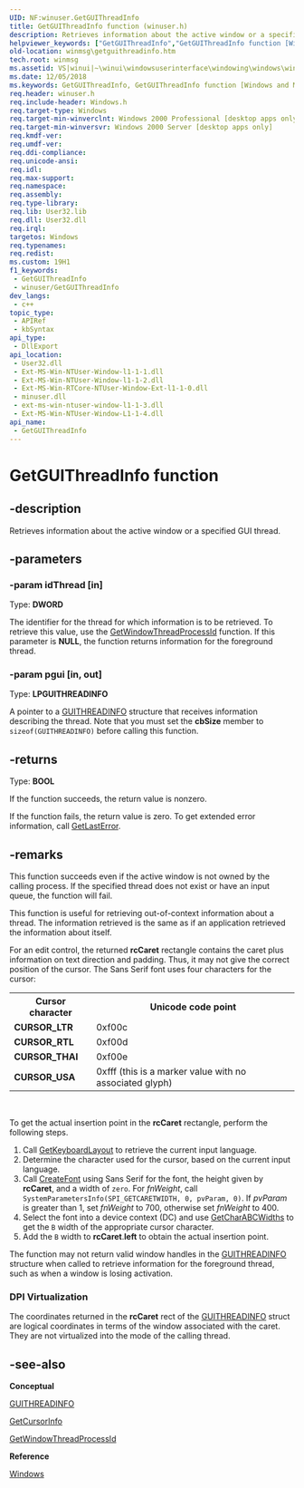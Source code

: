 ```yaml
---
UID: NF:winuser.GetGUIThreadInfo
title: GetGUIThreadInfo function (winuser.h)
description: Retrieves information about the active window or a specified GUI thread.
helpviewer_keywords: ["GetGUIThreadInfo","GetGUIThreadInfo function [Windows and Messages]","_win32_GetGUIThreadInfo","_win32_getguithreadinfo_cpp","winmsg.getguithreadinfo","winui._win32_getguithreadinfo","winuser/GetGUIThreadInfo"]
old-location: winmsg\getguithreadinfo.htm
tech.root: winmsg
ms.assetid: VS|winui|~\winui\windowsuserinterface\windowing\windows\windowreference\windowfunctions\getguithreadinfo.htm
ms.date: 12/05/2018
ms.keywords: GetGUIThreadInfo, GetGUIThreadInfo function [Windows and Messages], _win32_GetGUIThreadInfo, _win32_getguithreadinfo_cpp, winmsg.getguithreadinfo, winui._win32_getguithreadinfo, winuser/GetGUIThreadInfo
req.header: winuser.h
req.include-header: Windows.h
req.target-type: Windows
req.target-min-winverclnt: Windows 2000 Professional [desktop apps only]
req.target-min-winversvr: Windows 2000 Server [desktop apps only]
req.kmdf-ver: 
req.umdf-ver: 
req.ddi-compliance: 
req.unicode-ansi: 
req.idl: 
req.max-support: 
req.namespace: 
req.assembly: 
req.type-library: 
req.lib: User32.lib
req.dll: User32.dll
req.irql: 
targetos: Windows
req.typenames: 
req.redist: 
ms.custom: 19H1
f1_keywords:
 - GetGUIThreadInfo
 - winuser/GetGUIThreadInfo
dev_langs:
 - c++
topic_type:
 - APIRef
 - kbSyntax
api_type:
 - DllExport
api_location:
 - User32.dll
 - Ext-MS-Win-NTUser-Window-l1-1-1.dll
 - Ext-MS-Win-NTUser-Window-l1-1-2.dll
 - Ext-MS-Win-RTCore-NTUser-Window-Ext-l1-1-0.dll
 - minuser.dll
 - ext-ms-win-ntuser-window-l1-1-3.dll
 - Ext-MS-Win-NTUser-Window-L1-1-4.dll
api_name:
 - GetGUIThreadInfo
---
```


# GetGUIThreadInfo function


## -description

Retrieves information about the active window or a specified GUI thread.

## -parameters

### -param idThread [in]

Type: <b>DWORD</b>

The identifier for the thread for which information is to be retrieved. To retrieve this value, use the <a href="https://docs.microsoft.com/windows/desktop/api/winuser/nf-winuser-getwindowthreadprocessid">GetWindowThreadProcessId</a> function. If this parameter is <b>NULL</b>, the function returns information for the foreground thread.

### -param pgui [in, out]

Type: <b>LPGUITHREADINFO</b>

A pointer to a <a href="https://docs.microsoft.com/windows/desktop/api/winuser/ns-winuser-guithreadinfo">GUITHREADINFO</a> structure that receives information describing the thread. Note that you must set the <b>cbSize</b> member to <code>sizeof(GUITHREADINFO)</code> before calling this function.

## -returns

Type: <b>BOOL</b>

If the function succeeds, the return value is nonzero.

If the function fails, the return value is zero. To get extended error information, call <a href="https://docs.microsoft.com/windows/desktop/api/errhandlingapi/nf-errhandlingapi-getlasterror">GetLastError</a>.

## -remarks

This function succeeds even if the active window is not owned by the calling process. If the specified thread does not exist or have an input queue, the function will fail. 

This function is useful for retrieving out-of-context information about a thread. The information retrieved is the same as if an application retrieved the information about itself. 

For an edit control, the returned <b>rcCaret</b> rectangle contains the caret plus information on text direction and padding. Thus, it may not give the correct position of the cursor. The Sans Serif font uses four characters for the cursor: 
				

<table class="clsStd">
<tr>
<th>Cursor character</th>
<th>Unicode code point</th>
</tr>
<tr>
<td><b>CURSOR_LTR</b></td>
<td>0xf00c</td>
</tr>
<tr>
<td><b>CURSOR_RTL</b></td>
<td>0xf00d</td>
</tr>
<tr>
<td><b>CURSOR_THAI</b></td>
<td>0xf00e</td>
</tr>
<tr>
<td><b>CURSOR_USA</b></td>
<td>0xfff (this is a marker value with no associated glyph)</td>
</tr>
</table>
 

 To get the actual insertion point in the <b>rcCaret</b> rectangle, perform the following steps.
				<ol>
<li>Call <a href="https://docs.microsoft.com/windows/desktop/api/winuser/nf-winuser-getkeyboardlayout">GetKeyboardLayout</a> to retrieve the current input language. </li>
<li>Determine the character used for the cursor, based on the current input language.</li>
<li>Call <a href="https://docs.microsoft.com/windows/desktop/api/wingdi/nf-wingdi-createfonta">CreateFont</a> using Sans Serif for the font, the height given by <b>rcCaret</b>, and a width of <code>zero</code>. For <i>fnWeight</i>, call <code>SystemParametersInfo(SPI_GETCARETWIDTH, 0, pvParam, 0)</code>. If <i>pvParam</i> is greater than 1, set <i>fnWeight</i> to 700, otherwise set <i>fnWeight</i> to 400.</li>
<li>Select the font into a device context (DC) and use <a href="https://docs.microsoft.com/windows/desktop/api/wingdi/nf-wingdi-getcharabcwidthsa">GetCharABCWidths</a> to get the <code>B</code> width of the appropriate cursor character.</li>
<li>Add the <code>B</code> width to <b>rcCaret</b>.<b>left</b> to obtain the actual insertion point.</li>
</ol>


The function may not return valid window handles in the <a href="https://docs.microsoft.com/windows/desktop/api/winuser/ns-winuser-guithreadinfo">GUITHREADINFO</a> structure when called to retrieve information for the foreground thread, such as when a window is losing activation.





<h3><a id="DPI_Virtualization"></a><a id="dpi_virtualization"></a><a id="DPI_VIRTUALIZATION"></a>DPI Virtualization</h3>
The coordinates returned in the <b>rcCaret</b> rect of the <a href="https://docs.microsoft.com/windows/desktop/api/winuser/ns-winuser-guithreadinfo">GUITHREADINFO</a> struct are logical coordinates in terms of the window associated with the caret. They are not virtualized into the mode of the calling thread.

## -see-also

<b>Conceptual</b>



<a href="https://docs.microsoft.com/windows/desktop/api/winuser/ns-winuser-guithreadinfo">GUITHREADINFO</a>



<a href="https://docs.microsoft.com/windows/desktop/api/winuser/nf-winuser-getcursorinfo">GetCursorInfo</a>



<a href="https://docs.microsoft.com/windows/desktop/api/winuser/nf-winuser-getwindowthreadprocessid">GetWindowThreadProcessId</a>



<b>Reference</b>



<a href="https://docs.microsoft.com/windows/desktop/winmsg/windows">Windows</a>

